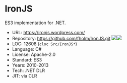# IronJS

ES3 implementation for .NET.

* URL:        https://ironjs.wordpress.com/
* Repository: https://github.com/fholm/IronJS.git <img src="https://img.shields.io/github/stars/fholm/IronJS?label=&style=flat-square" /><img src="https://img.shields.io/github/last-commit/fholm/IronJS?label=&style=flat-square" />
* LOC:        12608 (`cloc Src/IronJS*`)
* Language:   C#
* License:    Apache-2.0
* Standard:   ES3
* Years:      2010-2013
* Tech:       .NET DLR
* JIT:        via CLR
